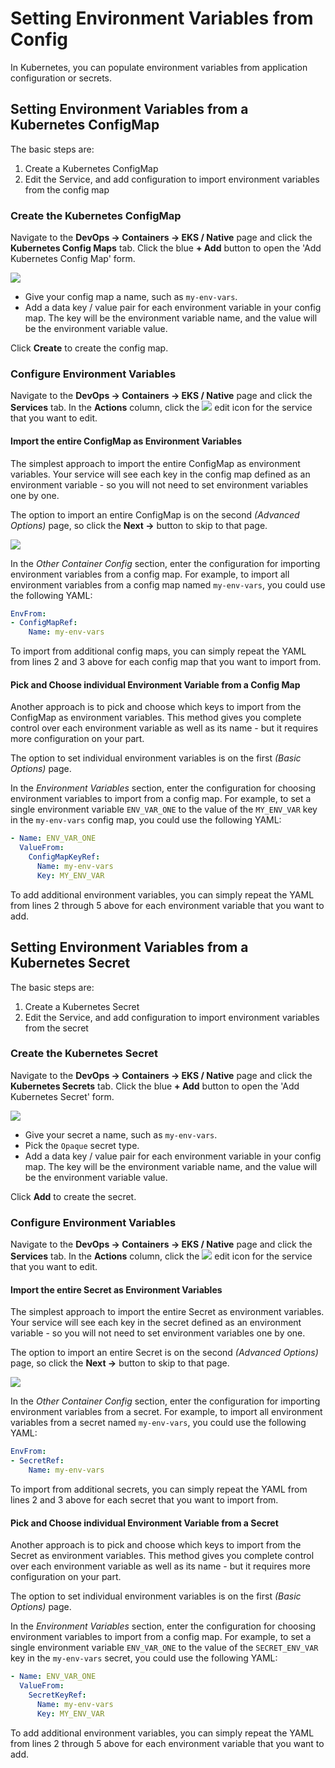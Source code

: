 # Setting Environment Variables from Config

In Kubernetes, you can populate environment variables from application configuration or secrets.

## Setting Environment Variables from a Kubernetes ConfigMap

The basic steps are:

1. Create a Kubernetes ConfigMap
2. Edit the Service, and add configuration to import environment variables from the config map

### Create the Kubernetes ConfigMap&#x20;

Navigate to the **DevOps -> Containers -> EKS / Native** page and click the **Kubernetes Config Maps** tab.  Click the blue **+ Add** button to open the 'Add Kubernetes Config Map' form.

![](<../../../.gitbook/assets/Screen Shot 2022-03-21 at 12.04.45 PM.png>)

* Give your config map a name, such as `my-env-vars`.
* Add a data key / value pair for each environment variable in your config map.  The key will be the environment variable name, and the value will be the environment variable value.

Click **Create** to create the config map.

### Configure Environment Variables

Navigate to the **DevOps -> Containers -> EKS / Native** page and click the **Services** tab.   In the **Actions** column, click the ![](<../../../.gitbook/assets/Screen Shot 2022-03-21 at 11.44.25 AM.png>) edit icon for the service that you want to edit.&#x20;

#### Import the entire ConfigMap as Environment Variables

The simplest approach to import the entire ConfigMap as environment variables.  Your service will see each key in the config map defined as an environment variable - so you will not need to set environment variables one by one.

The option to import an entire ConfigMap is on the second _(Advanced Options)_ page, so click the **Next ->** button to skip to that page.

![](<../../../.gitbook/assets/Screen Shot 2022-03-21 at 12.15.35 PM.png>)

In the _Other Container Config_ section, enter the configuration for importing environment variables from a config map.  For example, to import all environment variables from a config map named `my-env-vars`, you could use the following YAML:

```yaml
EnvFrom:
- ConfigMapRef:
    Name: my-env-vars
```

To import from additional config maps, you can simply repeat the YAML from lines 2 and 3 above for each config map that you want to import from.

#### Pick and Choose individual Environment Variable from a Config Map

Another approach is to pick and choose which keys to import from the ConfigMap as environment variables.  This method gives you complete control over each environment variable as well as its name - but it requires more configuration on your part.

The option to set individual environment variables is on the first _(Basic Options)_ page.

In the _Environment Variables_ section, enter the configuration for choosing environment variables to import from a config map.  For example, to set a single environment variable `ENV_VAR_ONE` to the value of the `MY_ENV_VAR` key in the `my-env-vars` config map, you could use the following YAML:

```yaml
- Name: ENV_VAR_ONE
  ValueFrom:
    ConfigMapKeyRef:
      Name: my-env-vars
      Key: MY_ENV_VAR
```

To add additional environment variables, you can simply repeat the YAML from lines 2 through 5 above for each environment variable that you want to add.

## Setting Environment Variables from a Kubernetes Secret

The basic steps are:

1. Create a Kubernetes Secret
2. Edit the Service, and add configuration to import environment variables from the secret

### Create the Kubernetes Secret

Navigate to the **DevOps -> Containers -> EKS / Native** page and click the **Kubernetes Secrets** tab.  Click the blue **+ Add** button to open the 'Add Kubernetes Secret' form.

![](<../../../.gitbook/assets/Screen Shot 2022-03-21 at 12.34.20 PM.png>)

* Give your secret a name, such as `my-env-vars`.
* Pick the `Opaque` secret type.
* Add a data key / value pair for each environment variable in your config map.  The key will be the environment variable name, and the value will be the environment variable value.

Click **Add** to create the secret.

### Configure Environment Variables

Navigate to the **DevOps -> Containers -> EKS / Native** page and click the **Services** tab.   In the **Actions** column, click the ![](<../../../.gitbook/assets/Screen Shot 2022-03-21 at 11.44.25 AM.png>) edit icon for the service that you want to edit.&#x20;

#### Import the entire Secret as Environment Variables

The simplest approach to import the entire Secret as environment variables.  Your service will see each key in the secret defined as an environment variable - so you will not need to set environment variables one by one.

The option to import an entire Secret is on the second _(Advanced Options)_ page, so click the **Next ->** button to skip to that page.

![](<../../../.gitbook/assets/Screen Shot 2022-03-21 at 12.39.58 PM.png>)

In the _Other Container Config_ section, enter the configuration for importing environment variables from a secret.  For example, to import all environment variables from a secret named `my-env-vars`, you could use the following YAML:

```yaml
EnvFrom:
- SecretRef:
    Name: my-env-vars
```

To import from additional secrets, you can simply repeat the YAML from lines 2 and 3 above for each secret that you want to import from.

#### Pick and Choose individual Environment Variable from a Secret

Another approach is to pick and choose which keys to import from the Secret as environment variables.  This method gives you complete control over each environment variable as well as its name - but it requires more configuration on your part.

The option to set individual environment variables is on the first _(Basic Options)_ page.

In the _Environment Variables_ section, enter the configuration for choosing environment variables to import from a config map.  For example, to set a single environment variable `ENV_VAR_ONE` to the value of the `SECRET_ENV_VAR` key in the `my-env-vars` secret, you could use the following YAML:

```yaml
- Name: ENV_VAR_ONE
  ValueFrom:
    SecretKeyRef:
      Name: my-env-vars
      Key: MY_ENV_VAR
```

To add additional environment variables, you can simply repeat the YAML from lines 2 through 5 above for each environment variable that you want to add.
